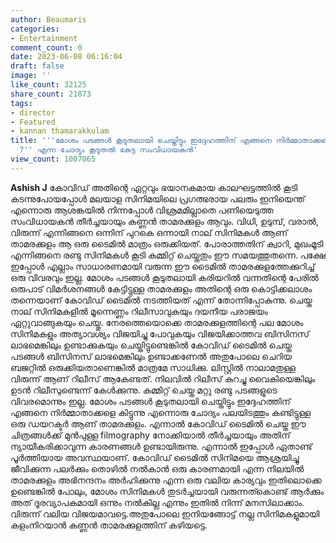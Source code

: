 ```yaml
---
author: Beaumaris
categories:
- Entertainment
comment_count: 0
date: 2023-06-08 06:16:04
draft: false
image: ''
like_count: 32125
share_count: 21873
tags:
- director
- Featured
- kannan thamarakkulam
title: '''മോശം പടങ്ങൾ കൂടുതലായി ചെയ്തിട്ടും ഇദ്ദേഹത്തിന് എങ്ങനെ നിർമ്മാതാക്കളെ കിട്ടുന്നു
  ?'' എന്ന ചോദ്യം കൂടുതൽ കേട്ട സംവിധായകൻ'
view_count: 1007065
---
```


**Ashish J** കോവിഡ് അതിന്റെ ഏറ്റവും ഭയാനകമായ കാലഘട്ടത്തിൽ കൂടി കടന്നുപോയപ്പോൾ മലയാള സിനിമയിലെ പ്രഗത്ഭരായ പലരും ഇനിയെന്ത് എന്നൊരു ആശങ്കയിൽ നിന്നപ്പോൾ വിശ്രമമില്ലാതെ പണിയെടുത്ത സംവിധായകൻ തീർച്ചയായും കണ്ണൻ താമരക്കുളം ആവും. വിധി, ഉടുമ്പ്, വരാൽ, വിരുന്ന് എന്നിങ്ങനെ ഒന്നിന് പുറകെ ഒന്നായി നാല് സിനിമകൾ ആണ് താമരക്കുളം ആ ഒരു ടൈമിൽ മാത്രം ഒരുക്കിയത്. പോരാത്തതിന് ക്വാറി, മുഖംമൂടി എന്നിങ്ങനെ രണ്ടു സിനിമകൾ കൂടി കമ്മിറ്റ് ചെയ്തതും ഈ സമയത്തുതന്നെ. പക്ഷേ ഇപ്പോൾ എല്ലാം സാധാരണമായി വരുന്ന ഈ ടൈമിൽ താമരക്കുളത്തേക്കുറിച്ച് ഒരു വിവരവും ഇല്ല. മോശം പടങ്ങൾ കൂടുതലായി കരിയറിൽ വന്നതിന്റെ പേരിൽ ഒരുപാട് വിമർശനങ്ങൾ കേട്ടിട്ടുള്ള താമരക്കുളം അതിന്റെ ഒരു കൊട്ടിക്കലാശം തന്നെയാണ് കോവിഡ് ടൈമിൽ നടത്തിയത് എന്ന് തോന്നിപ്പോകുന്നു. [](https://cdn.boolokam.com/articles/2023/06/dqqdfff.jpg)ചെയ്ത നാല് സിനിമകളിൽ മൂന്നെണ്ണം റിലീസാവുകയും ദയനീയ പരാജയം ഏറ്റുവാങ്ങുകയും ചെയ്തു. നേരത്തെയൊക്കെ താമരക്കുളത്തിന്റെ പല മോശം സിനിമകളും അത്യാവശ്യം വിജയിച്ചു പോവുകയും വിജയിക്കാത്തവ ബിസിനസ്‌ ലാഭമെങ്കിലും ഉണ്ടാക്കുകയും ചെയ്തിട്ടുണ്ടെങ്കിൽ കോവിഡ് ടൈമിൽ ചെയ്ത പടങ്ങൾ ബിസിനസ്‌ ലാഭമെങ്കിലും ഉണ്ടാക്കണേൽ അതുപോലെ ചെറിയ ബജറ്റിൽ ഒരുക്കിയതാണെങ്കിൽ മാത്രമേ സാധിക്കു. ലിസ്റ്റിൽ നാലാമതുള്ള വിരുന്ന് ആണ് റിലീസ് ആകേണ്ടത്. നിലവിൽ റിലീസ് കുറച്ചു വൈകിയെങ്കിലും ഉടൻ റിലീസുണ്ടെന്ന് കേൾക്കുന്നു. കമ്മിറ്റ് ചെയ്ത മറ്റു രണ്ടു പടങ്ങളുടെ വിവരമൊന്നും ഇല്ല. മോശം പടങ്ങൾ കൂടുതലായി ചെയ്തിട്ടും ഇദ്ദേഹത്തിന് എങ്ങനെ നിർമ്മാതാക്കളെ കിട്ടുന്നു എന്നൊരു ചോദ്യം പലയിടത്തും കണ്ടിട്ടുള്ള ഒരു ഡയറക്ടർ ആണ് താമരക്കുളം. എന്നാൽ കോവിഡ് ടൈമിൽ ചെയ്ത ഈ ചിത്രങ്ങൾക്ക് മുൻപുള്ള filmography നോക്കിയാൽ തീർച്ചയായും അതിന് ന്യായീകരിക്കാവുന്ന കാരണങ്ങൾ ഉണ്ടായിരുന്നു. എന്നാൽ ഇപ്പോൾ ഏതാണ്ട് പൂർത്തിയായ അവസ്ഥയാണ്. കോവിഡ് ടൈമിൽ സിനിമയെ ആശ്രയിച്ചു ജീവിക്കുന്ന പലർക്കും തൊഴിൽ നൽകാൻ ഒരു കാരണമായി എന്ന നിലയിൽ താമരക്കുളം അഭിനന്ദനം അർഹിക്കുന്നു എന്ന ഒരു വലിയ കാര്യവും ഇതിലൊക്കെ ഉണ്ടെങ്കിൽ പോലും, മോശം സിനിമകൾ തുടർച്ചയായി വരുന്നത്കൊണ്ട് ആർക്കും അത് ദൂരവ്യാപകമായി ഒന്നും നൽകില്ല എന്നും ഇതിൽ നിന്ന് മനസിലാക്കാം. വിരുന്ന് വലിയ വിജയമാവട്ടെ.അതുപോലെ ഇനിയങ്ങോട്ട് നല്ല സിനിമകളുമായി കളംനിറയാൻ കണ്ണൻ താമരക്കുളത്തിന് കഴിയട്ടെ.
